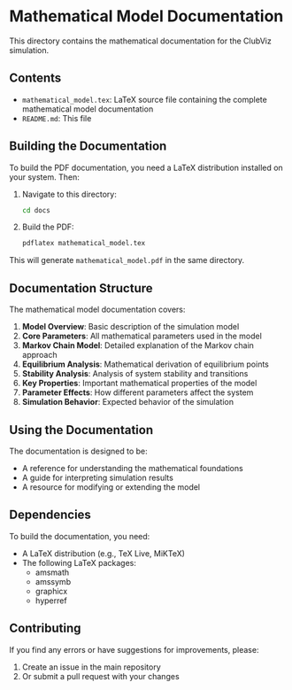 # Mathematical Model Documentation

This directory contains the mathematical documentation for the ClubViz simulation.

## Contents

- `mathematical_model.tex`: LaTeX source file containing the complete mathematical model documentation
- `README.md`: This file

## Building the Documentation

To build the PDF documentation, you need a LaTeX distribution installed on your system. Then:

1. Navigate to this directory:
   ```bash
   cd docs
   ```

2. Build the PDF:
   ```bash
   pdflatex mathematical_model.tex
   ```

This will generate `mathematical_model.pdf` in the same directory.

## Documentation Structure

The mathematical model documentation covers:

1. **Model Overview**: Basic description of the simulation model
2. **Core Parameters**: All mathematical parameters used in the model
3. **Markov Chain Model**: Detailed explanation of the Markov chain approach
4. **Equilibrium Analysis**: Mathematical derivation of equilibrium points
5. **Stability Analysis**: Analysis of system stability and transitions
6. **Key Properties**: Important mathematical properties of the model
7. **Parameter Effects**: How different parameters affect the system
8. **Simulation Behavior**: Expected behavior of the simulation

## Using the Documentation

The documentation is designed to be:
- A reference for understanding the mathematical foundations
- A guide for interpreting simulation results
- A resource for modifying or extending the model

## Dependencies

To build the documentation, you need:
- A LaTeX distribution (e.g., TeX Live, MiKTeX)
- The following LaTeX packages:
  - amsmath
  - amssymb
  - graphicx
  - hyperref

## Contributing

If you find any errors or have suggestions for improvements, please:
1. Create an issue in the main repository
2. Or submit a pull request with your changes 
